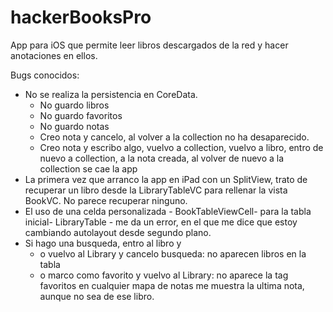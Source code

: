 # hackerBooksPro
App para iOS que permite leer libros descargados de la red y hacer anotaciones en ellos.

Bugs conocidos:

- No se realiza la persistencia en CoreData.
	- No guardo libros
	- No guardo favoritos
	- No guardo notas
	- Creo nota y cancelo, al volver a la collection no ha desaparecido.
	- Creo nota y escribo algo, vuelvo a collection, vuelvo a libro, entro de nuevo a collection, a la nota creada, al volver de nuevo a la collection se cae la app
- La primera vez que arranco la app en iPad con un SplitView, trato de recuperar un libro desde la LibraryTableVC para rellenar la vista BookVC. No parece recuperar ninguno.
- El uso de una celda personalizada - BookTableViewCell-  para la tabla inicial-  LibraryTable - me da un error, en el que me dice que estoy cambiando autolayout desde segundo plano.
- Si hago una busqueda, entro al libro y
	- o vuelvo al Library y cancelo busqueda: no aparecen libros en la tabla
	- o marco como favorito y vuelvo al Library: no aparece la tag favoritos
en cualquier mapa de notas me muestra la ultima nota, aunque no sea de ese libro.
